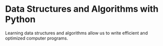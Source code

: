 # Data Structures and Algorithms with Python 
Learning data structures and algorithms allow us to write efficient and optimized computer programs.
